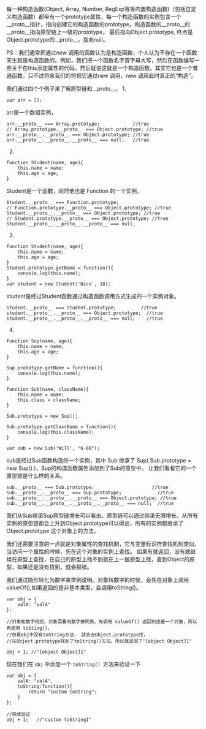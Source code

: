 每一种构造函数(Object, Array, Number, RegExp等等内置构造函数)（包括自定义构造函数）都带有一个prototype属性，每一个构造函数的实例包含一个__proto__指针，指向创建它的构造函数的prototype。构造函数的__proto__的__proto__指向原型链上一级的prototype， 最后指向Object.prototype, 终点是Object.prototype的__proto__，指向null。

PS：我们通常把通过new 调用的函数认为是构造函数，个人认为不存在一个函数天生就是构造函数的。例如，我们把一个函数名字首字母大写，然后在函数编写一些关于在this添加属性的代码。然后就说这就是一个构造函数。其实它也是一个普通函数。只不过将来我们的将把它通过new 调用，new 调用此时真正的“构造”。

我们通过四个个例子来了解原型链和__proto__。
1.
```
var arr = [];
```
arr是一个数组实例，
```
arr.__proto__ === Array.prototype;            //true
// Array.prototype.__proto__ === Object.prototype; //true
arr.__proto__.__proto__ === Object.prototype; //true
arr.__proto__.__proto__.__proto__ === null;   //true
```

2.
```
function Student(name, age){
	this.name = name;
	this.age = age;	
}
```
Student是一个函数，同时他也是 Function 的一个实例。
```
Student.__proto__ === Function.prototype; 
// Function.prototype.__proto__ === Object.prototype; //true
Student.__proto__.__proto__ === Object.prototype; //true
// Student.prototype.__proto__ === Object.prototype; //true
Student.__proto__.__proto__.__proto__ === null;
```

3.
```
function Student(name, age){
	this.name = name;
	this.age = age;	
}
Student.prototype.getName = function(){
	console.log(this.name);
}
var student = new Student('Nico', 18);
```

student是经过Student函数通过构造函数调用方式生成的一个实例对象。 
```
student.__proto__ === Student.prototype;         //true
student.__proto__.__proto__ === Object.prototype;  //true
student.__proto__.__proto__.__proto__ === null;    //true
```

4.
```
function Sup(name, age){
	this.name = name;
	this.age = age;	
}

Sup.prototype.getName = function(){
	console.log(this.name);
}

function Sub(name, className){
	this.name = name;
	this.class = className;	
}

Sub.prototype = new Sup();

Sub.prototype.getClassName = function(){	
	console.log(this.className);
}

var sub = new Sub('Will', "6-08");
```

sub是经过Sub函数构造的一个实例，其中 Sub 继承了 Sup( Sub.prototype = new Sup() )，Sup的构造函数属性添加到了Sub的原型中。
让我们看看它的一个原型链是什么样的关系。

```
sub.__proto__ === Sub.prototype;                     //true
sub.__proto__.__proto__ === Sup.prototype;             //true
sub.__proto__.__proto__.__proto__ === Object.prototype; //true
sub.__proto__.__proto__.__proto__.__proto__ === null;  //true
```

我们从Sub继承Sup原型链增长可以看出，原型链可以通过继承无限增长。从所有实例的原型链都会上升到Object.prototype可以得出，所有的实例都继承了 Object.prototype 这个对象上的方法。

我们还需要注意的一点就是对象属性的查找机制，它与变量标识符查找机制类似。当访问一个属性的时候，先在这个对象的实例上查找。
如果有就返回，没有就继续在原型上查找，在自己的原型上找不到就在上一层原型上找，直到Object的原型，如果还是没有找到，就会报错。

我们通过隐形转化为数字来举例说明。对象转数字的时候，会先在对象上调用valueOf(),如果返回的是非基本类型，会调用toString()。
```
var obj = {
	valA: "valA"
};

//对象和数字相加，对象需要向数字做转换，先调用 valueOf() 返回的还是一个对象，所以再调用 toSting()，
//但是obj中没有toString方法， 就会去Object.prototype找，
//在Object.prototype找到了toString()方法。所以就返回了"[object Object]1"

obj + 1; //"[object Object]1"
```

现在我们在 ```obj``` 中添加一个 ```toString() ```方法来验证一下

```
var obj = {
	valA: "valA",
	toString:function(){
		return "custom toString";
	}
};

//完成验证
obj + 1;   //"custom toString1"
```